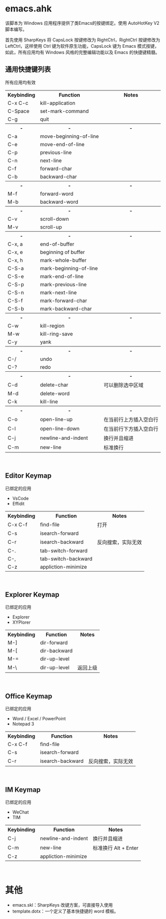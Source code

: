 # emacs.ahk
该脚本为 Windows 应用程序提供了类Emacs的按键绑定。使用 AutoHotKey V2 脚本编写。

首先使用 SharpKeys 将 CapsLock 按键修改为 RightCtrl，RightCtrl 按键修改为 LeftCtrl，这样使用 Ctrl 键为软件原生功能，CapsLock 键为 Emacs 模式按键，如此，所有应用均有 Windows 风格的完整编辑功能以及 Emacs 的快捷键精髓。


## 通用快捷键列表
所有应用均有效
<table>
  <tr>
    <th>Keybinding</th>
    <th>Function</th>
    <th>Notes</th>
  </tr>
  <tr>
    <td>C-x C-c</td>
    <td>kill-application</td>
    <td></td>
  </tr>
  <tr>
    <td>C-Space</td>
    <td>set-mark-command</td>
    <td></td>
  </tr>
  <tr>
    <td>C-g</td>
    <td>quit</td>
    <td></td>
  </tr>

  <tr>
    <th>-</th>
    <th>-</th>
    <th>-</th>
  </tr>

  <tr>
    <td>C-a</td>
    <td>move-beginning-of-line</td>
    <td></td>
  </tr>
  <tr>
    <td>C-e</td>
    <td>move-end-of-line</td>
    <td></td>
  </tr>
  <tr>
    <td>C-p</td>
    <td>previous-line</td>
    <td></td>
  </tr>
  <tr>
    <td>C-n</td>
    <td>next-line</td>
    <td></td>
  </tr>
  <tr>
    <td>C-f</td>
    <td>forward-char</td>
    <td></td>
  </tr>
  <tr>
    <td>C-b</td>
    <td>backward-char</td>
    <td></td>
  </tr>

  <tr>
    <th>-</th>
    <th>-</th>
    <th>-</th>
  </tr>

  <tr>
    <td>M-f</td>
    <td>forward-word</td>
    <td></td>
  </tr>
  <tr>
    <td>M-b</td>
    <td>backward-word</td>
    <td></td>
  </tr>

  <tr>
    <th>-</th>
    <th>-</th>
    <th>-</th>
  </tr>

  <tr>
    <td>C-v</td>
    <td>scroll-down</td>
    <td></td>
  </tr>
  <tr>
    <td>M-v</td>
    <td>scroll-up</td>
    <td></td>
  </tr>

  <tr>
    <th>-</th>
    <th>-</th>
    <th>-</th>
  </tr>

  <tr>
    <td>C-x, a</td>
    <td>end-of-buffer</td>
    <td></td>
  </tr>
  <tr>
    <td>C-x, e</td>
    <td>beginning of buffer</td>
    <td></td>
  </tr>
  <tr>
    <td>C-x, h</td>
    <td>mark-whole-buffer</td>
    <td></td>
  </tr>

  <tr>
    <td>C-S-a</td>
    <td>mark-beginning-of-line</td>
    <td></td>
  </tr>
  <tr>
    <td>C-S-e</td>
    <td>mark-end-of-line</td>
    <td></td>
  </tr>
  <tr>
    <td>C-S-p</td>
    <td>mark-previous-line</td>
    <td></td>
  </tr>
  <tr>
    <td>C-S-n</td>
    <td>mark-next-line</td>
    <td></td>
  </tr>
  <tr>
    <td>C-S-f</td>
    <td>mark-forward-char</td>
    <td></td>
  </tr>
  <tr>
    <td>C-S-b</td>
    <td>mark-backward-char</td>
    <td></td>
  </tr>

  <tr>
    <th>-</th>
    <th>-</th>
    <th>-</th>
  </tr>

  <tr>
    <td>C-w</td>
    <td>kill-region</td>
    <td></td>
  </tr>
  <tr>
    <td>M-w</td>
    <td>kill-ring-save</td>
    <td></td>
  </tr>
  <tr>
    <td>C-y</td>
    <td>yank</td>
    <td></td>
  </tr>

  <tr>
    <th>-</th>
    <th>-</th>
    <th>-</th>
  </tr>

  <tr>
    <td>C-/</td>
    <td>undo</td>
    <td></td>
  </tr>
  <tr>
    <td>C-?</td>
    <td>redo</td>
    <td></td>
  </tr>

  <tr>
    <th>-</th>
    <th>-</th>
    <th>-</th>
  </tr>

  <tr>
    <td>C-d</td>
    <td>delete-char</td>
    <td>可以删除选中区域</td>
  </tr>
  <tr>
    <td>M-d</td>
    <td>delete-word</td>
    <td></td>
  </tr>
  <tr>
    <td>C-k</td>
    <td>kill-line</td>
    <td></td>
  </tr>

  <tr>
    <th>-</th>
    <th>-</th>
    <th>-</th>
  </tr>

  <tr>
    <td>C-o</td>
    <td>open-line-up</td>
    <td>在当前行上方插入空白行</td>
  </tr>
  <tr>
    <td>C-l</td>
    <td>open-line-down</td>
    <td>在当前行下方插入空白行</td>
  </tr>
  <tr>
    <td>C-j</td>
    <td>newline-and-indent</td>
    <td>换行并且缩进</td>
  </tr>
  <tr>
    <td>C-m</td>
    <td>new-line</td>
    <td>标准换行</td>
  </tr>
</table>

<br>

## Editor Keymap
已绑定的应用
+ VsCode
+ Effidit
<table>
  <tr>
    <th>Keybinding</th>
    <th>Function</th>
    <th>Notes</th>
  </tr>
  <tr>
    <td>C-x C-f</td>
    <td>find-file</td>
    <td>打开</td>
  </tr>
  <tr>
    <td>C-s</td>
    <td>isearch-forward</td>
    <td></td>
  </tr>
  <tr>
    <td>C-r</td>
    <td>isearch-backward</td>
    <td>反向搜索，实际无效</td>
  </tr>
  <tr>
    <td>C-.</td>
    <td>tab-switch-forward</td>
    <td></td>
  </tr>
  <tr>
    <td>C-,</td>
    <td>tab-switch-backward</td>
    <td></td>
  </tr>
  <tr>
    <td>C-z</td>
    <td>appliction-minimize</td>
    <td></td>
  </tr>
</table>

<br>

## Explorer Keymap
已绑定的应用
+ Explorer
+ XYPlorer
<table>
  <tr>
    <th>Keybinding</th>
    <th>Function</th>
    <th>Notes</th>
  </tr>
  <tr>
    <td>M-]</td>
    <td>dir-forward</td>
    <td></td>
  </tr>
  <tr>
    <td>M-[</td>
    <td>dir-backward</td>
    <td></td>
  </tr>
  <tr>
    <td>M-=</td>
    <td>dir-up-level</td>
    <td></td>
  </tr>
  <tr>
    <td>M-\</td>
    <td>dir-up-level</td>
    <td>返回上级</td>
  </tr>
</table>

<br>

## Office Keymap
已绑定的应用
+ Word / Excel / PowerPoint
+ Notepad 3
<table>
  <tr>
    <th>Keybinding</th>
    <th>Function</th>
    <th>Notes</th>
  </tr>
  <tr>
    <td>C-x C-f</td>
    <td>find-file</td>
    <td></td>
  </tr>
  <tr>
    <td>C-s</td>
    <td>isearch-forward</td>
    <td></td>
  </tr>
  <tr>
    <td>C-r</td>
    <td>isearch-backward</td>
    <td>反向搜索，实际无效</td>
  </tr>
</table>

<br>

## IM Keymap
已绑定的应用
+ WeChat
+ TIM
<table>
  <tr>
    <th>Keybinding</th>
    <th>Function</th>
    <th>Notes</th>
  </tr>
  <tr>
    <td>C-j</td>
    <td>newline-and-indent</td>
    <td>换行并且缩进</td>
  </tr>
  <tr>
    <td>C-m</td>
    <td>new-line</td>
    <td>标准换行 Alt + Enter</td>
  </tr>
  <tr>
    <td>C-z</td>
    <td>appliction-minimize</td>
    <td></td>
  </tr>
</table>

<br>

# 其他

+ emacs.skl：SharpKeys 改键方案，可直接导入使用
+ template.dotx：一个定义了基本快捷键的 word 模板。
